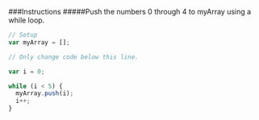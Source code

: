 ###Instructions
#####Push the numbers 0 through 4 to myArray using a while loop.
``` javascript
// Setup
var myArray = [];

// Only change code below this line.

var i = 0;

while (i < 5) {
  myArray.push(i);
  i++;
}
```
